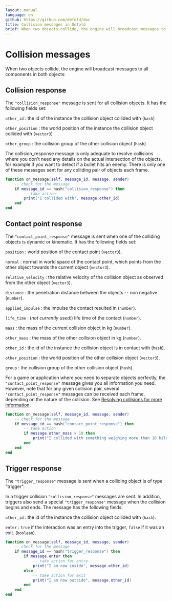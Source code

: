 ```yaml
---
layout: manual
language: en
github: https://github.com/defold/doc
title: Collision messages in Defold
brief: When two objects collide, the engine will broadcast messages to all components in both objects.
---
```


# Collision messages

When two objects collide, the engine will broadcast messages to all components in both objects:

## Collision response

The `"collision_response"` message is sent for all collision objects. It has the following fields set:

`other_id`
: the id of the instance the collision object collided with (`hash`)

`other_position`
: the world position of the instance the collision object collided with (`vector3`)

`other_group`
: the collision group of the other collision object (`hash`)

The collision_response message is only adequate to resolve collisions where you don't need any details on the actual intersection of the objects, for example if you want to detect if a bullet hits an enemy. There is only one of these messages sent for any colliding pair of objects each frame.

```Lua
function on_message(self, message_id, message, sender)
    -- check for the message
    if message_id == hash("collision_response") then
        -- take action
        print("I collided with", message.other_id)
    end
end
```

## Contact point response

The `"contact_point_response"` message is sent when one of the colliding objects is dynamic or kinematic. It has the following fields set:

`position`
: world position of the contact point (`vector3`).

`normal`
: normal in world space of the contact point, which points from the other object towards the current object (`vector3`).

`relative_velocity`
: the relative velocity of the collision object as observed from the other object (`vector3`).

`distance`
: the penetration distance between the objects -- non negative (`number`).

`applied_impulse`
: the impulse the contact resulted in (`number`).

`life_time`
: (*not currently used!*) life time of the contact (`number`).

`mass`
: the mass of the current collision object in kg (`number`).

`other_mass`
: the mass of the other collision object in kg (`number`).

`other_id`
: the id of the instance the collision object is in contact with (`hash`).

`other_position`
: the world position of the other collision object (`vector3`).

`group`
: the collision group of the other collision object (`hash`).

For a game or application where you need to separate objects perfectly, the `"contact_point_response"` message gives you all information you need. However, note that for any given collision pair, several `"contact_point_response"` messages can be received each frame, depending on the nature of the collision. See [Resolving collisions for more information](/manuals/physics-resolving-collisions).

```Lua
function on_message(self, message_id, message, sender)
    -- check for the message
    if message_id == hash("contact_point_response") then
        -- take action
        if message.other_mass > 10 then
            print("I collided with something weighing more than 10 kilos!")
        end
    end
end
```

## Trigger response

The `"trigger_response"`  message is sent when a colliding object is of type "trigger".


In a trigger collision `"collision_response"` messages are sent. In addition, triggers also send a special `"trigger_response"` message when the collision begins and ends. The message has the following fields:

`other_id`
: the id of the instance the collision object collided with (`hash`).

`enter`
: `true` if the interaction was an entry into the trigger, `false` if it was an exit. (`boolean`).

```Lua
function on_message(self, message_id, message, sender)
    -- check for the message
    if message_id == hash("trigger_response") then
        if message.enter then
            -- take action for entry
            print("I am now inside", message.other_id)
        else
            -- take action for exit
            print("I am now outside", message.other_id)
        end
    end
end
```
